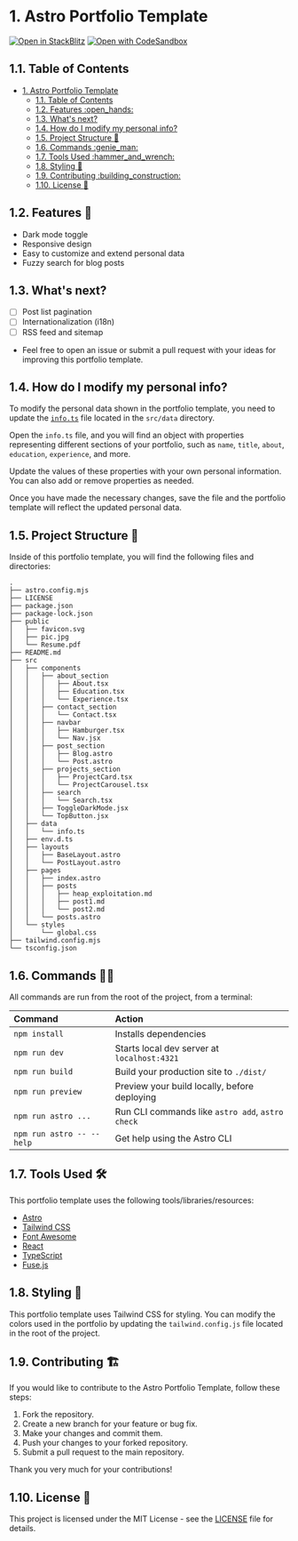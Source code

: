 # 1. Astro Portfolio Template

[![Open in StackBlitz](https://developer.stackblitz.com/img/open_in_stackblitz.svg)](https://stackblitz.com/github/gio-del/Astro-Portfolio-Template)
[![Open with CodeSandbox](https://assets.codesandbox.io/github/button-edit-lime.svg)](https://codesandbox.io/p/sandbox/github/gio-del/Astro-Portfolio-Template)

## 1.1. Table of Contents

- [1. Astro Portfolio Template](#1-astro-portfolio-template)
  - [1.1. Table of Contents](#11-table-of-contents)
  - [1.2. Features :open\_hands:](#12-features-open_hands)
  - [1.3. What's next?](#13-whats-next)
  - [1.4. How do I modify my personal info?](#14-how-do-i-modify-my-personal-info)
  - [1.5. Project Structure :rocket:](#15-project-structure-rocket)
  - [1.6. Commands :genie\_man:](#16-commands-genie_man)
  - [1.7. Tools Used :hammer\_and\_wrench:](#17-tools-used-hammer_and_wrench)
  - [1.8. Styling :art:](#18-styling-art)
  - [1.9. Contributing :building\_construction:](#19-contributing-building_construction)
  - [1.10. License :memo:](#110-license-memo)

## 1.2. Features :open_hands:

- Dark mode toggle
- Responsive design
- Easy to customize and extend personal data
- Fuzzy search for blog posts

## 1.3. What's next?

- [ ] Post list pagination
- [ ] Internationalization (i18n)
- [ ] RSS feed and sitemap
- Feel free to open an issue or submit a pull request with your ideas for improving this portfolio template.

## 1.4. How do I modify my personal info?

To modify the personal data shown in the portfolio template, you need to update the [`info.ts`](src/data/info.ts) file located in the `src/data` directory.

Open the `info.ts` file, and you will find an object with properties representing different sections of your portfolio, such as `name`, `title`, `about`, `education`, `experience`, and more.

Update the values of these properties with your own personal information. You can also add or remove properties as needed.

Once you have made the necessary changes, save the file and the portfolio template will reflect the updated personal data.

## 1.5. Project Structure :rocket:

Inside of this portfolio template, you will find the following files and directories:

```text
.
├── astro.config.mjs
├── LICENSE
├── package.json
├── package-lock.json
├── public
│   ├── favicon.svg
│   ├── pic.jpg
│   └── Resume.pdf
├── README.md
├── src
│   ├── components
│   │   ├── about_section
│   │   │   ├── About.tsx
│   │   │   ├── Education.tsx
│   │   │   └── Experience.tsx
│   │   ├── contact_section
│   │   │   └── Contact.tsx
│   │   ├── navbar
│   │   │   ├── Hamburger.tsx
│   │   │   └── Nav.jsx
│   │   ├── post_section
│   │   │   ├── Blog.astro
│   │   │   └── Post.astro
│   │   ├── projects_section
│   │   │   ├── ProjectCard.tsx
│   │   │   └── ProjectCarousel.tsx
│   │   ├── search
│   │   │   └── Search.tsx
│   │   ├── ToggleDarkMode.jsx
│   │   └── TopButton.jsx
│   ├── data
│   │   └── info.ts
│   ├── env.d.ts
│   ├── layouts
│   │   ├── BaseLayout.astro
│   │   └── PostLayout.astro
│   ├── pages
│   │   ├── index.astro
│   │   ├── posts
│   │   │   ├── heap_exploitation.md
│   │   │   ├── post1.md
│   │   │   └── post2.md
│   │   └── posts.astro
│   └── styles
│       └── global.css
├── tailwind.config.mjs
└── tsconfig.json
```

## 1.6. Commands :genie_man:

All commands are run from the root of the project, from a terminal:

| Command                   | Action                                           |
| :------------------------ | :----------------------------------------------- |
| `npm install`             | Installs dependencies                            |
| `npm run dev`             | Starts local dev server at `localhost:4321`      |
| `npm run build`           | Build your production site to `./dist/`          |
| `npm run preview`         | Preview your build locally, before deploying     |
| `npm run astro ...`       | Run CLI commands like `astro add`, `astro check` |
| `npm run astro -- --help` | Get help using the Astro CLI                     |

## 1.7. Tools Used :hammer_and_wrench:

This portfolio template uses the following tools/libraries/resources:

- [Astro](https://astro.build/)
- [Tailwind CSS](https://tailwindcss.com/)
- [Font Awesome](https://fontawesome.com/)
- [React](https://reactjs.org/)
- [TypeScript](https://www.typescriptlang.org/)
- [Fuse.js](https://fusejs.io/)

## 1.8. Styling :art:

This portfolio template uses Tailwind CSS for styling. You can modify the colors used in the portfolio by updating the `tailwind.config.js` file located in the root of the project.

## 1.9. Contributing :building_construction:

If you would like to contribute to the Astro Portfolio Template, follow these steps:

1. Fork the repository.
2. Create a new branch for your feature or bug fix.
3. Make your changes and commit them.
4. Push your changes to your forked repository.
5. Submit a pull request to the main repository.

Thank you very much for your contributions!

## 1.10. License :memo:

This project is licensed under the MIT License - see the [LICENSE](LICENSE) file for details.
